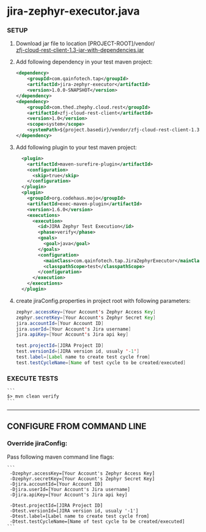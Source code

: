 # jira-zephyr-executor.java

### SETUP
1. Download jar file to location [PROJECT-ROOT]/vendor/  
[zfj-cloud-rest-client-1.3-jar-with-dependencies.jar](https://github.com/zephyrdeveloper/zapi-cloud/blob/master/Samples/production/zapi-cloud/generator/java/target/zfj-cloud-rest-client-1.3-jar-with-dependencies.jar?raw=true)

2. Add following dependency in your test maven project:
    ```XML
    <dependency>
        <groupId>com.qainfotech.tap</groupId>
        <artifactId>jira-zephyr-executor</artifactId>
        <version>1.0.0-SNAPSHOT</version>
    </dependency>
    <dependency>
        <groupId>com.thed.zhephy.cloud.rest</groupId>
        <artifactId>zfj-cloud-rest-client</artifactId>
        <version>1.0</version>
        <scope>system</scope>
        <systemPath>${project.basedir}/vendor/zfj-cloud-rest-client-1.3-jar-with-dependencies.jar</systemPath>
    </dependency>
    ```

3. Add following plugin to your test maven project:
    ```XML
      <plugin>
        <artifactId>maven-surefire-plugin</artifactId>
        <configuration>
          <skip>true</skip>
        </configuration>
      </plugin>
      <plugin>
        <groupId>org.codehaus.mojo</groupId>
        <artifactId>exec-maven-plugin</artifactId>
        <version>1.6.0</version>
        <executions>
          <execution>
            <id>JIRA Zephyr Test Execution</id>
            <phase>verify</phase>
            <goals>
              <goal>java</goal>
            </goals>
            <configuration>
              <mainClass>com.qainfotech.tap.JiraZephyrExecutor</mainClass>
              <classpathScope>test</classpathScope>
            </configuration>
          </execution>
        </executions>
      </plugin>
    ``` 

4. create jiraConfig.properties in project root with following parameters:
    ```JAVA
    zephyr.accessKey=[Your Account's Zephyr Access Key]
    zephyr.secretKey=[Your Account's Zephyr Secret Key]
    jira.accountId=[Your Account ID]
    jira.userId=[Your Account's Jira username]
    jira.apiKey=[Your Account's Jira api key]

    test.projectId=[JIRA Project ID]
    test.versionId=[JIRA version id, usualy '-1']
    test.label=[Label name to create test cycle from]
    test.testCycleName=[Name of test cycle to be created/executed]
    ```

### EXECUTE TESTS

    ```
    $> mvn clean verify
    ```

----
## CONFIGURE FROM COMMAND LINE

### Override jiraConfig:
Pass following maven command line flags:

    ```
     -Dzephyr.accessKey=[Your Account's Zephyr Access Key]
     -Dzephyr.secretKey=[Your Account's Zephyr Secret Key]
     -Djira.accountId=[Your Account ID]
     -Djira.userId=[Your Account's Jira username]
     -Djira.apiKey=[Your Account's Jira api key]

     -Dtest.projectId=[JIRA Project ID]
     -Dtest.versionId=[JIRA version id, usualy '-1']
     -Dtest.label=[Label name to create test cycle from]
     -Dtest.testCycleName=[Name of test cycle to be created/executed]
    ```
